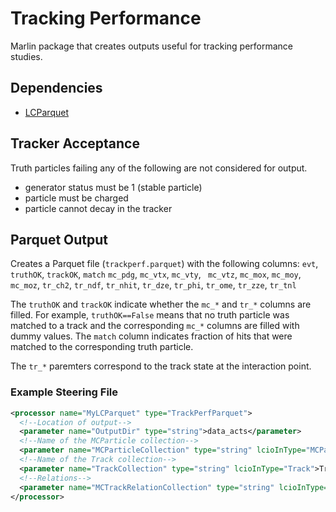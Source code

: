 # Tracking Performance

Marlin package that creates outputs useful for tracking performance studies.

## Dependencies
- [LCParquet](https://gitlab.cern.ch/berkeleylab/MuonCollider/LCParquet)

## Tracker Acceptance
Truth particles failing any of the following are not considered for output.
- generator status must be 1 (stable particle)
- particle must be charged
- particle cannot decay in the tracker

## Parquet Output
Creates a Parquet file (`trackperf.parquet`) with the following columns:
`evt`, `truthOK`, `trackOK`, `match`
`mc_pdg`, `mc_vtx`, `mc_vty`, ` mc_vtz`, `mc_mox`, `mc_moy`, ` mc_moz`,
`tr_ch2`, `tr_ndf`, `tr_nhit`, `tr_dze`, `tr_phi`, `tr_ome`, `tr_zze`, `tr_tnl`

The `truthOK` and `trackOK` indicate whether the `mc_*` and `tr_*` columns are
filled. For example, `truthOK==False` means that no truth particle was matched
to a track and the corresponding `mc_*` columns are filled with dummy values.
The `match` column indicates fraction of hits that were matched to the
corresponding truth particle.

The `tr_*` paremters correspond to the track state at the interaction point.

### Example Steering File
```xml
<processor name="MyLCParquet" type="TrackPerfParquet">
  <!--Location of output-->
  <parameter name="OutputDir" type="string">data_acts</parameter>
  <!--Name of the MCParticle collection-->
  <parameter name="MCParticleCollection" type="string" lcioInType="MCParticle">MCParticle</parameter>
  <!--Name of the Track collection-->
  <parameter name="TrackCollection" type="string" lcioInType="Track">Tracks</parameter>
  <!--Relations-->
  <parameter name="MCTrackRelationCollection" type="string" lcioInType="LCRelation">MCParticle_Tracks</parameter>
</processor>
```
